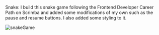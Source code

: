 Snake: I build this snake game following the Frontend Developer Career Path on Scrimba and added some modifications of my own such as the pause and resume buttons. I also added some styling to it.

![snakeGame](https://user-images.githubusercontent.com/29656379/133402437-d44ceb2d-45f7-405d-98de-d283769bc73e.PNG)

